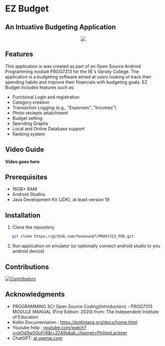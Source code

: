 # EZ Budget

## An Intuative Budgeting Application

<p align= "center">
<img src="https://github.com/user-attachments/assets/d9f71aa0-73a2-4920-a7c7-4a9a4bf357ec">
</p>

## Features

This application is was created as part of an Open Source Android Programming module PROG7313 for the IIE's Varsity College. The
application is a budgeting software aimed at users looking ot track their spending habits and improve their financials with
budgeting goals. EZ Budget includes features such as:

* Functoinal Login and registration
* Category creation
* Transaction Logging (e.g., "Expenses", "Incomes")
* Photo reciepts attatchment
* Budget setting
* Spending Graphs
* Local and Online Database support
* Ranking system

## Video Guide

**Video goes here**

## Prerequisites

* 16GB+ RAM
* Android Studios
* Java Development Kit (JDK), at least version 19

## Installation
1. Clone the repository
```bash
   git clone https://github.com/Younous87/PROG7313_POE.git
```

2. Run application on emulator (or optionally connect android studio to you android device)

## Contributions

[![Contributors](https://contrib.rocks/image?repo=Younous87/PROG7313_POE)](https://github.com/Younous87/PROG7313_POE/graphs/contributors)

## Acknowledgments 

* PROGRAMMING 3C/ Open Source Coding(Introduction) - PROG7313 MODULE MANUAL (First Edition: 2020) from: The Independent Institute of Education 
* Kotlin Documentation : https://kotlinlang.org/docs/home.html
* Youtube help : [youtube.com/watch?v=bOd3wO0uFr8&t=2249s&ab_channel=PhilippLackner](https://www.youtube.com/watch?v=bOd3wO0uFr8&t=2249s&ab_channel=PhilippLackner)
* ChatGPT: [ at.openai.com](https://chat.openai.com/)
